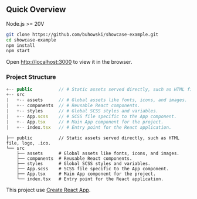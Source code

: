 ## Quick Overview

Node.js >= 20V

```sh
git clone https://github.com/buhowski/showcase-example.git
cd showcase-example
npm install
npm start
```

Open [http://localhost:3000](http://localhost:3000) to view it in the browser.

### Project Structure

```js
+-- public          // # Static assets served directly, such as HTML file
+-- src
|   +-- assets      // # Global assets like fonts, icons, and images.
|   +-- components  // # Reusable React components.
|   +-- styles      // # Global SCSS styles and variables.
|   +-- App.scss    // # SCSS file specific to the App component.
|   +-- App.tsx     // # Main App component for the project.
|   +-- index.tsx   // # Entry point for the React application.
```

```tsx
├── public          // Static assets served directly, such as HTML file, logo, .ico.
└── src
    ├── assets      # Global assets like fonts, icons, and images.
    ├── components  # Reusable React components.
    ├── styles      # Global SCSS styles and variables.
    ├── App.scss    # SCSS file specific to the App component.
    ├── App.tsx     # Main App component for the project.
    └── index.tsx   # Entry point for the React application.
```

This project use [Create React App](https://github.com/facebook/create-react-app).
